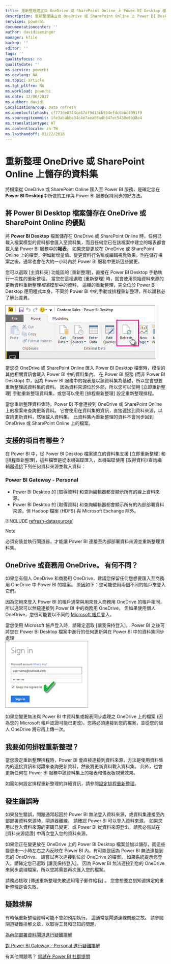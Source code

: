 ```yaml
---
title: 重新整理建立自 OneDrive 或 SharePoint Online 上 Power BI Desktop 檔案的資料集
description: 重新整理建立自 OneDrive 或 SharePoint Online 上 Power BI Desktop 檔案的資料集
services: powerbi
documentationcenter: ''
author: davidiseminger
manager: kfile
backup: ''
editor: ''
tags: ''
qualityfocus: no
qualitydate: ''
ms.service: powerbi
ms.devlang: NA
ms.topic: article
ms.tgt_pltfrm: NA
ms.workload: powerbi
ms.date: 12/06/2017
ms.author: davidi
LocalizationGroup: Data refresh
ms.openlocfilehash: cf773de0744ca67df9d13cb934efdc6bbc4991f9
ms.sourcegitcommit: 1fe3ababba34c4e7aea08adb347ec5430e0b38e4
ms.translationtype: HT
ms.contentlocale: zh-TW
ms.lasthandoff: 03/22/2018
---
```

# <a name="refresh-a-dataset-stored-on-onedrive-or-sharepoint-online"></a>重新整理 OneDrive 或 SharePoint Online 上儲存的資料集
將檔案從 OneDrive 或 SharePoint Online 匯入至 Power BI 服務，是確定您在 **Power BI Desktop**中所做的工作與 Power BI 服務保持同步的好方法。

## <a name="advantages-of-storing-a-power-bi-desktop-file-on-onedrive-or-sharepoint-online"></a>將 Power BI Desktop 檔案儲存在 OneDrive 或 SharePoint Online 的優點
將 **Power BI Desktop** 檔案儲存在 OneDrive 或 SharePoint Online 時，任何已載入檔案模型的資料都會匯入至資料集，而且任何您已在該檔案中建立的報表都會載入至 Power BI 服務中的**報表**。 如果您變更放在 OneDrive 或 SharePoint Online 上的檔案，例如新增量值、變更資料行名稱或編輯視覺效果，則在儲存檔案之後，通常也會在大約一小時內於 Power BI 服務中更新這些變更。

您可以選取 [主資料夾] 功能區的 [重新整理]，直接在 Power BI Desktop 手動執行一次性的重新整理。 當您在這裡選取 [重新整理] 時，就會使用原始資料來源的更新資料重新整理*檔案*模型中的資料。 這類的重新整理，完全位於 Power BI Desktop 應用程式本身，不同於 Power BI 中的手動或排程重新整理，所以請務必了解此差異。

![](media/refresh-desktop-file-onedrive/pbix-refresh.png)

當您從 OneDrive 或 SharePoint Online 匯入 Power BI Desktop 檔案時，模型的其他相關資訊會載入 Power BI 中的資料集內。 在 Power BI 服務 (而非 Power BI Desktop) 中，因為 Power BI 服務中的報表是以該資料集為基礎，所以您會想要重新整理該資料集的資料。 因為資料來源位於外部，所以您可以使用 [立即重新整理] 手動重新整理資料集，或您可以使用 [排程重新整理] 設定重新整理排程。

當您重新整理資料集時，Power BI 不會連接到 OneDrive 或 SharePoint Online 上的檔案來查詢更新資料。 它會使用在資料集的資訊，直接連接到資料來源，以查詢更新資料，然後載入資料集。 此資料集內重新整理的資料不會同步回到 OneDrive 或 SharePoint Online 上的檔案。

## <a name="whats-supported"></a>支援的項目有哪些？
在 Power BI 中，從 Power BI Desktop 檔案建立的資料集支援 [立即重新整理] 和 [排程重新整理]，這些檔案是從本機磁碟匯入，本機磁碟使用 [取得資料]/查詢編輯器連接下列任何資料來源並載入資料︰

### <a name="power-bi-gateway---personal"></a>Power BI Gateway - Personal
* Power BI Desktop 的 [取得資料] 和查詢編輯器都會顯示所有的線上資料來源。
* Power BI Desktop 的 [取得資料] 和查詢編輯器都會顯示所有的內部部署資料來源，但 Hadoop 檔案 (HDFS) 與 Microsoft Exchange 除外。

<!-- Refresh Data sources-->
[!INCLUDE [refresh-datasources](./includes/refresh-datasources.md)]

> [!NOTE]
> 必須安裝並執行閘道器，才能讓 Power BI 連接至內部部署資料來源並重新整理資料集。
> 
> 

## <a name="onedrive-or-onedrive-for-business-whats-the-difference"></a>OneDrive 或商務用 OneDrive。 有何不同？
如果您有個人 OneDrive 和商務用 OneDrive，建議您保留任何您想要匯入至商務用 OneDrive 中 Power BI 的檔案。 原因如下：您可能使用兩個不同的帳戶來登入它們。

因為您用來登入 Power BI 的帳戶通常與用來登入商務用 OneDrive 的帳戶相同，所以通常可以無縫連接到 Power BI 中的商務用 OneDrive。 但如果使用個人 OneDrive，您很可能要以不同的 [Microsoft 帳戶](http://www.microsoft.com/account/default.aspx)登入。

當您使用 Microsoft 帳戶登入時，請確定選取 [讓我保持登入]。 Power BI 之後可將您在 Power BI Desktop 檔案中進行的任何更新與在 Power BI 中的資料集同步處理  
    ![](media/refresh-desktop-file-onedrive/refresh_signin_keepmesignedin.png)

如果您變更無法與 Power BI 中資料集或報表同步處理之 OneDrive 上的檔案 (因為您的 Microsoft 帳戶認證可能已更改)，您將必須連接到您的檔案，並從您的個人 OneDrive 將它再上傳一次。

## <a name="how-do-i-schedule-refresh"></a>我要如何排程重新整理？
當您設定重新整理排程時，Power BI 會直接連接到資料來源，方法是使用資料集內的連接資訊和認證來查詢更新資料，然後將更新資料載入資料集。 此外，也會更新任何在 Power BI 服務中該資料集上的報表和儀表板視覺效果。

如需如何設定排程重新整理的詳細資訊，請參閱[設定排程重新整理](refresh-scheduled-refresh.md)。

## <a name="when-things-go-wrong"></a>發生錯誤時
如果發生錯誤，問題通常起因於 Power BI 無法登入資料來源，或資料集連接至內部部署資料來源時，閘道器離線。 請確認 Power BI 可以登入資料來源。 如果您用以登入資料來源的密碼已變更，或 Power BI 從資料來源登出，請務必嘗試在 [資料來源認證] 中再次登入您的資料來源。

如果您正在變更放在 OneDrive 上的 Power BI Desktop 檔案並加以儲存，而這些變更未一小時左右之內反映在 Power BI 內，有可能是因為 Power BI 無法連接到您的 OneDrive。 請嘗試再次連接到位於 OneDrive 的檔案。 如果系統提示您登入，請確定您已選取 [讓我保持登入]。 因為 Power BI 無法連接到您的 OneDrive 來同步處理檔案，所以您將需要再次匯入您的檔案。

請務必核取 [傳送重新整理失敗通知電子郵件給我]  。 您會想要立刻知道排定的重新整理是否失敗。

## <a name="troubleshooting"></a>疑難排解
有時候重新整理資料可能不會如預期執行。 這通常是閘道連線問題之故。 請參閱閘道疑難排解文章，以取得工具和已知的問題。

[為內部部署資料閘道進行疑難排解](service-gateway-onprem-tshoot.md)

[對 Power BI Gateway - Personal 進行疑難排解](service-admin-troubleshooting-power-bi-personal-gateway.md)

有其他問題嗎？ [嘗試在 Power BI 社群提問](http://community.powerbi.com/)

